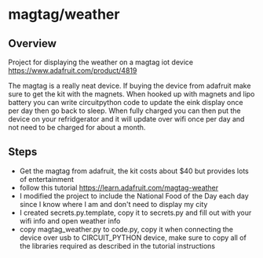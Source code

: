 # magtag/weather

## Overview
Project for displaying the weather on a magtag iot device
https://www.adafruit.com/product/4819

The magtag is a really neat device.  If buying the device from adafruit make sure to get the kit with the magnets. 
When hooked up with magnets and lipo battery you can write circuitpython code to update the eink display once per day then go back to sleep.  When fully charged you can then put the device on your refridgerator and it will update over
wifi once per day and not need to be charged for about a month.

## Steps

* Get the magtag from adafruit,  the kit costs about $40 but provides lots of entertainment
* follow this tutorial https://learn.adafruit.com/magtag-weather
* I modified the project to include the National Food of the Day each day since I know where I am and don't need to display my city
* I created secrets.py.template,  copy it to secrets.py and fill out with your wifi info and open weather info
* copy magtag_weather.py to code.py, copy it when connecting the device over usb to CIRCUIT_PYTHON device, make sure to copy all of the libraries required as described in the tutorial instructions
